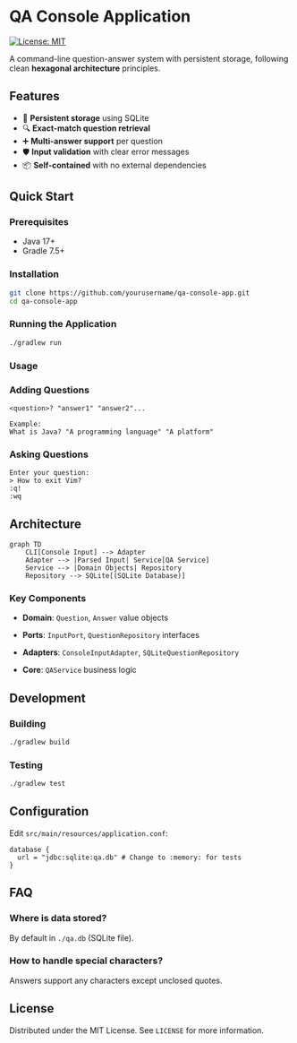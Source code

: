 # QA Console Application
[![License: MIT](https://img.shields.io/badge/License-MIT-yellow.svg)](https://opensource.org/licenses/MIT)

A command-line question-answer system with persistent storage, following clean **hexagonal architecture** principles.

## Features

- 💾 **Persistent storage** using SQLite
- 🔍 **Exact-match question retrieval**
- ➕ **Multi-answer support** per question
- 🛡️ **Input validation** with clear error messages
- 📦 **Self-contained** with no external dependencies

## Quick Start

### Prerequisites
- Java 17+
- Gradle 7.5+

### Installation
```bash
git clone https://github.com/yourusername/qa-console-app.git
cd qa-console-app
```

### Running the Application
```bash
./gradlew run
```

### Usage
### Adding Questions
```text
<question>? "answer1" "answer2"...

Example:
What is Java? "A programming language" "A platform"
```

### Asking Questions
```text
Enter your question:
> How to exit Vim?
:q!
:wq
```

## Architecture
```mermaid
graph TD
    CLI[Console Input] --> Adapter
    Adapter --> |Parsed Input| Service[QA Service]
    Service --> |Domain Objects| Repository
    Repository --> SQLite[(SQLite Database)]
```

### Key Components

- **Domain**: `Question`, `Answer` value objects

- **Ports**: `InputPort`, `QuestionRepository` interfaces

- **Adapters**: `ConsoleInputAdapter`, `SQLiteQuestionRepository`

- **Core**: `QAService` business logic


## Development

### Building
```bash
./gradlew build
```

### Testing
```bash
./gradlew test
```

## Configuration

Edit `src/main/resources/application.conf`:
```hocon
database {
  url = "jdbc:sqlite:qa.db" # Change to :memory: for tests
}
```

## FAQ
### Where is data stored?
By default in `./qa.db` (SQLite file).

### How to handle special characters?
Answers support any characters except unclosed quotes.

## License
Distributed under the MIT License. See `LICENSE` for more information.
